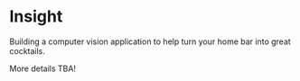 # Insight

Building a computer vision application to help turn your home bar into great cocktails.

More details TBA!
